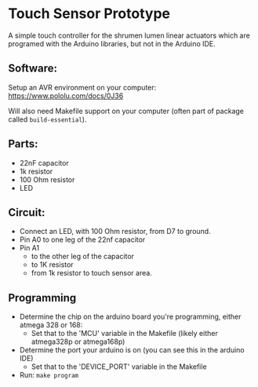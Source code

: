 # Touch Sensor Prototype

A simple touch controller for the shrumen lumen linear actuators which are programed with the Arduino libraries,
but not in the Arduino IDE.

Software:
---------
Setup an AVR environment on your computer: https://www.pololu.com/docs/0J36

Will also need Makefile support on your computer (often part of package called `build-essential`).

Parts:
------
  * 22nF capacitor
  * 1k resistor
  * 100 Ohm resistor
  * LED

Circuit:
-------
  * Connect an LED, with 100 Ohm resistor, from D7 to ground.
  * Pin A0 to one leg of the 22nf capacitor
  * Pin A1
    * to the other leg of the capacitor
    * to 1K resistor
    * from 1k resistor to touch sensor area.


Programming
-----------
  * Determine the chip on the arduino board you're programming, either atmega 328 or 168:
     * Set that to the 'MCU' variable in the Makefile (likely either atmega328p or atmega168p)
  * Determine the port your arduino is on (you can see this in the arduino IDE)
     * Set that to the 'DEVICE_PORT' variable in the Makefile
  * Run: `make program`